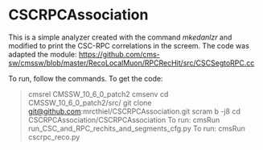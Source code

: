 # CSCRPCAssociation

This is a simple analyzer created with the command *mkedanlzr* and modified to print the CSC-RPC correlations in the screem. The code was adapted the module:
https://github.com/cms-sw/cmssw/blob/master/RecoLocalMuon/RPCRecHit/src/CSCSegtoRPC.cc

To run, follow the commands.
To get the code:
> cmsrel CMSSW_10_6_0_patch2
> cmsenv
> cd CMSSW_10_6_0_patch2/src/
> git clone git@github.com:mrcthiel/CSCRPCAssociation.git
> scram b -j8
> cd CSCRPCAssociation/CSCRPCAssociation
To run:
>cmsRun run_CSC_and_RPC_rechits_and_segments_cfg.py
To run:
>cmsRun cscrpc_reco.py



